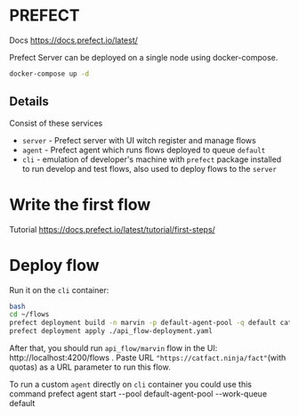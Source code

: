 # PREFECT

Docs https://docs.prefect.io/latest/

Prefect Server can be deployed on a single node using docker-compose.
```bash
docker-compose up -d
```

## Details
Consist of these services
- `server` - Prefect server with UI witch register and manage flows
- `agent` - Prefect agent which runs flows deployed to queue `default`
- `cli` - emulation of developer's machine with `prefect` package installed to run develop and test flows, also used to deploy flows to the `server`

# Write the first flow

Tutorial https://docs.prefect.io/latest/tutorial/first-steps/


# Deploy flow

Run it on the `cli` container:
```bash
bash
cd ~/flows
prefect deployment build -n marvin -p default-agent-pool -q default catfacts.py:api_flow
prefect deployment apply ./api_flow-deployment.yaml
```
After that, you should run `api_flow/marvin` flow in the UI: http://localhost:4200/flows .
Paste URL `"https://catfact.ninja/fact"`(with quotas) as a URL parameter to run this flow.

To run a custom `agent` directly on `cli` container you could use this command 
prefect agent start --pool default-agent-pool --work-queue default
